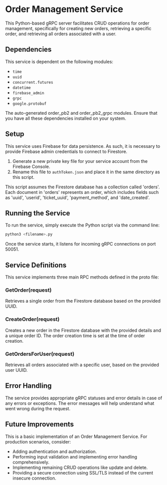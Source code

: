 # Order Management Service
This Python-based gRPC server facilitates CRUD operations for order management, specifically for creating new orders, retrieving a specific order, and retrieving all orders associated with a user.

## Dependencies
This service is dependent on the following modules:

* `time`
* `uuid`
* `concurrent.futures`
* `datetime`
* `firebase_admin`
* `grpc`
* `google.protobuf`

The auto-generated order_pb2 and order_pb2_grpc modules.
Ensure that you have all these dependencies installed on your system.

## Setup
This service uses Firebase for data persistence. As such, it is necessary to provide Firebase admin credentials to connect to Firestore.

1. Generate a new private key file for your service account from the Firebase Console.
2. Rename this file to `authToken.json` and place it in the same directory as this script.

This script assumes the Firestore database has a collection called 'orders'. Each document in 'orders' represents an order, which includes fields such as 'uuid', 'userid', 'ticket_uuid', 'payment_method', and 'date_created'.

## Running the Service
To run the service, simply execute the Python script via the command line:

```bash
python3 <filename>.py
```
Once the service starts, it listens for incoming gRPC connections on port 50051.

## Service Definitions
This service implements three main RPC methods defined in the proto file:

### GetOrder(request)
Retrieves a single order from the Firestore database based on the provided UUID.

### CreateOrder(request)
Creates a new order in the Firestore database with the provided details and a unique order ID. The order creation time is set at the time of order creation.

### GetOrdersForUser(request)
Retrieves all orders associated with a specific user, based on the provided user UUID.

## Error Handling
The service provides appropriate gRPC statuses and error details in case of any errors or exceptions. The error messages will help understand what went wrong during the request.

## Future Improvements
This is a basic implementation of an Order Management Service. For production scenarios, consider:

* Adding authentication and authorization. 
* Performing input validation and implementing error handling comprehensively. 
* Implementing remaining CRUD operations like update and delete. 
* Providing a secure connection using SSL/TLS instead of the current insecure connection.